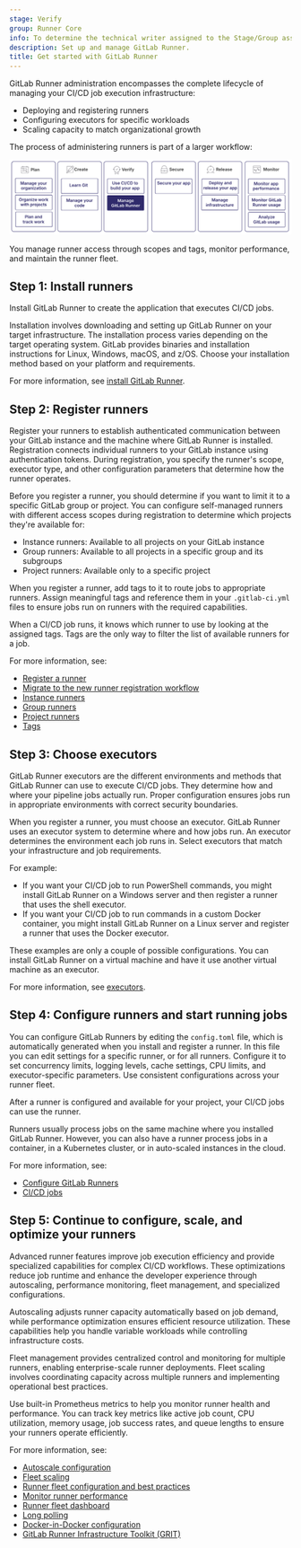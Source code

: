 ```yaml
---
stage: Verify
group: Runner Core
info: To determine the technical writer assigned to the Stage/Group associated with this page, see https://handbook.gitlab.com/handbook/product/ux/technical-writing/#assignments
description: Set up and manage GitLab Runner.
title: Get started with GitLab Runner
---
```


GitLab Runner administration encompasses the complete lifecycle of managing your CI/CD job execution infrastructure:

- Deploying and registering runners
- Configuring executors for specific workloads
- Scaling capacity to match organizational growth

The process of administering runners is part of a larger workflow:

![Workflow](img/get_started_runner_v18_3.png)

You manage runner access through scopes and tags, monitor performance, and maintain the runner fleet.

## Step 1: Install runners

Install GitLab Runner to create the application that executes CI/CD jobs.

Installation involves downloading and setting up GitLab Runner on your target infrastructure.
The installation process varies depending on the target operating system. GitLab provides binaries
and installation instructions for Linux, Windows, macOS, and z/OS. Choose your installation method
based on your platform and requirements.

For more information, see [install GitLab Runner](https://docs.gitlab.com/runner/install/).

## Step 2: Register runners

Register your runners to establish authenticated communication between your
GitLab instance and the machine where GitLab Runner is installed.
Registration connects individual runners to your GitLab instance using authentication tokens.
During registration, you specify the runner's scope, executor type, and other configuration
parameters that determine how the runner operates.

Before you register a runner, you should determine if you want to limit it to a specific GitLab group or project.
You can configure self-managed runners with different access scopes during registration to determine which projects they're available for:

- Instance runners: Available to all projects on your GitLab instance
- Group runners: Available to all projects in a specific group and its subgroups
- Project runners: Available only to a specific project

When you register a runner, add tags to it
to route jobs to appropriate runners. Assign meaningful tags and reference them
in your `.gitlab-ci.yml` files to ensure jobs run on runners with the required capabilities.

When a CI/CD job runs, it knows which runner to use by looking at the assigned tags.
Tags are the only way to filter the list of available runners for a job.

For more information, see:

- [Register a runner](https://docs.gitlab.com/runner/register/)
- [Migrate to the new runner registration workflow](../../ci/runners/new_creation_workflow.md)
- [Instance runners](../../ci/runners/runners_scope.md#instance-runners)
- [Group runners](../../ci/runners/runners_scope.md#group-runners)
- [Project runners](../../ci/runners/runners_scope.md#project-runners)
- [Tags](../../ci/yaml/_index.md#tags)

## Step 3: Choose executors

GitLab Runner executors are the different environments and methods that GitLab Runner can use to execute CI/CD jobs.
They determine how and where your pipeline jobs actually run. Proper configuration ensures jobs run in appropriate
environments with correct security boundaries.

When you register a runner, you must choose an executor.
GitLab Runner uses an executor system to determine where and how jobs run.
An executor determines the environment each job runs in.
Select executors that match your infrastructure and job requirements.

For example:

- If you want your CI/CD job to run PowerShell commands, you might install GitLab
  Runner on a Windows server and then register a runner that uses the shell executor.
- If you want your CI/CD job to run commands in a custom Docker container,
  you might install GitLab Runner on a Linux server and register a runner that uses
  the Docker executor.

These examples are only a couple of possible configurations. You can install GitLab Runner
on a virtual machine and have it use another virtual machine as an executor.

For more information, see [executors](https://docs.gitlab.com/runner/executors/).

## Step 4: Configure runners and start running jobs

You can configure GitLab Runners by editing the `config.toml` file,
which is automatically generated when you install and register a runner.
In this file you can edit settings for a specific runner, or for all runners.
Configure it to set concurrency limits, logging levels, cache settings, CPU limits, and executor-specific parameters.
Use consistent configurations across your runner fleet.

After a runner is configured and available for your project, your CI/CD jobs can use the runner.

Runners usually process jobs on the same machine where you installed GitLab Runner.
However, you can also have a runner process jobs in a container,
in a Kubernetes cluster, or in auto-scaled instances in the cloud.

For more information, see:

- [Configure GitLab Runners](https://docs.gitlab.com/runner/configuration/advanced-configuration/)
- [CI/CD jobs](../../ci/jobs/_index.md)

## Step 5: Continue to configure, scale, and optimize your runners

Advanced runner features improve job execution efficiency and provide specialized capabilities for complex CI/CD workflows.
These optimizations reduce job runtime and enhance the developer experience through autoscaling, performance monitoring,
fleet management, and specialized configurations.

Autoscaling adjusts runner capacity automatically based on job demand, while performance optimization ensures efficient resource utilization.
These capabilities help you handle variable workloads while controlling infrastructure costs.

Fleet management provides centralized control and monitoring for multiple runners, enabling enterprise-scale runner deployments. Fleet scaling involves coordinating capacity across multiple runners and implementing operational best practices.

Use built-in Prometheus metrics to help you monitor runner health and performance.
You can track key metrics like active job count, CPU utilization, memory usage, job success rates,
and queue lengths to ensure your runners operate efficiently.

For more information, see:

- [Autoscale configuration](https://docs.gitlab.com/runner/runner_autoscale/)
- [Fleet scaling](https://docs.gitlab.com/runner/fleet_scaling/)
- [Runner fleet configuration and best practices](../../topics/runner_fleet_design_guides/_index.md)
- [Monitor runner performance](https://docs.gitlab.com/runner/monitoring/)
- [Runner fleet dashboard](../../ci/runners/runner_fleet_dashboard.md)
- [Long polling](../../ci/runners/long_polling.md)
- [Docker-in-Docker configuration](https://docs.gitlab.com/runner/executors/docker/)
- [GitLab Runner Infrastructure Toolkit (GRIT)](https://gitlab.com/gitlab-org/ci-cd/runner-tools/grit)
